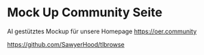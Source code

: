 # Mock Up Community Seite

AI gestütztes Mockup für unsere Homepage https://oer.community

https://github.com/SawyerHood/tlbrowse

